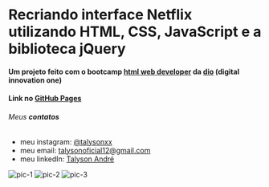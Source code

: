 # Recriando interface Netflix utilizando HTML, CSS, JavaScript e a biblioteca jQuery

#### Um projeto feito com o bootcamp [html web developer](https://web.digitalinnovation.one/track/html-web-developer?tab=path) da [dio](https://digitalinnovation.one/) (digital innovation one)
#### Link no [GitHub Pages](https://talysonxx.github.io/recriando-interface-netflix/)

###### Meus **contatos**

* meu instagram: [@talysonxx](https://instagram.com/talysonxx)
* meu email: talysonoficial12@gmail.com
* meu linkedIn:  [Talyson André](https://www.linkedin.com/in/talyson-andré-101897170/)

![pic-1](https://user-images.githubusercontent.com/79946114/125329869-64859e80-e31c-11eb-84d2-fbca34c9bf02.png)
![pic-2](https://user-images.githubusercontent.com/79946114/125329864-63547180-e31c-11eb-8807-d0e9546067e2.png)
![pic-3](https://user-images.githubusercontent.com/79946114/125329871-651e3500-e31c-11eb-909a-6ebd029876fb.png)

